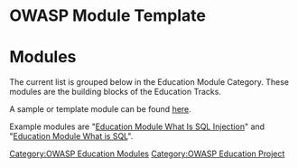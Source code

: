 # OWASP Module Template

# Modules

The current list is grouped below in the Education Module Category.
These modules are the building blocks of the Education Tracks.

A sample or template module can be found
[here](Education_Module_Sample "wikilink").

Example modules are "[Education Module What Is SQL
Injection](Education_Module_What_Is_SQL_Injection "wikilink")" and
"[Education Module What is
SQL](Education_Module_What_is_SQL "wikilink")".

[Category:OWASP Education
Modules](Category:OWASP_Education_Modules "wikilink") [Category:OWASP
Education Project](Category:OWASP_Education_Project "wikilink")